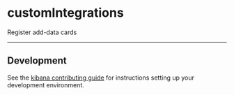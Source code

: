# customIntegrations

Register add-data cards

---

## Development

See the [kibana contributing guide](https://github.com/elastic/kibana/blob/main/CONTRIBUTING.md) for instructions setting up your development environment.
